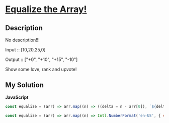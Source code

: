 # [Equalize the Array!](https://www.codewars.com/kata/580a1a4af195dbc9ed00006c)

## Description

No description!!!

Input :: [10,20,25,0]

Output :: ["+0", "+10", "+15", "-10"]

Show some love, rank and upvote!

## My Solution

**JavaScript**

```js
const equalize = (arr) => arr.map((n) => ((delta = n - arr[0]), `${delta >= 0 ? '+' : ''}${delta}`), []);
```

```js
const equalize = (arr) => arr.map((n) => Intl.NumberFormat('en-US', { signDisplay: 'always' }).format(n - arr[0]), []);
```
